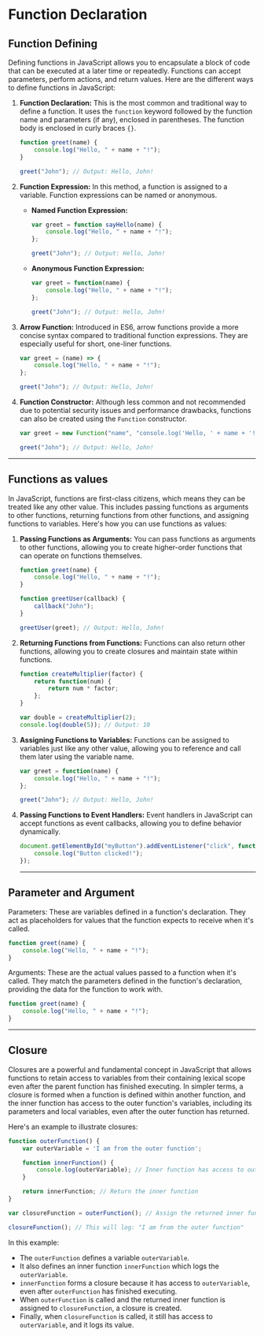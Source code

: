 # Function Declaration

## Function Defining

Defining functions in JavaScript allows you to encapsulate a block of code that can be executed at a later time or repeatedly. Functions can accept parameters, perform actions, and return values. Here are the different ways to define functions in JavaScript:

1. **Function Declaration:**
   This is the most common and traditional way to define a function. It uses the `function` keyword followed by the function name and parameters (if any), enclosed in parentheses. The function body is enclosed in curly braces `{}`.

   ```javascript
   function greet(name) {
       console.log("Hello, " + name + "!");
   }

   greet("John"); // Output: Hello, John!
   ```

2. **Function Expression:**
   In this method, a function is assigned to a variable. Function expressions can be named or anonymous.

   - **Named Function Expression:**
     ```javascript
     var greet = function sayHello(name) {
         console.log("Hello, " + name + "!");
     };

     greet("John"); // Output: Hello, John!
     ```

   - **Anonymous Function Expression:**
     ```javascript
     var greet = function(name) {
         console.log("Hello, " + name + "!");
     };

     greet("John"); // Output: Hello, John!
     ```

3. **Arrow Function:**
   Introduced in ES6, arrow functions provide a more concise syntax compared to traditional function expressions. They are especially useful for short, one-liner functions.

   ```javascript
   var greet = (name) => {
       console.log("Hello, " + name + "!");
   };

   greet("John"); // Output: Hello, John!
   ```

4. **Function Constructor:**
   Although less common and not recommended due to potential security issues and performance drawbacks, functions can also be created using the `Function` constructor.

   ```javascript
   var greet = new Function("name", "console.log('Hello, ' + name + '!');");

   greet("John"); // Output: Hello, John!
   ```

----

## Functions as values

In JavaScript, functions are first-class citizens, which means they can be treated like any other value. This includes passing functions as arguments to other functions, returning functions from other functions, and assigning functions to variables. Here's how you can use functions as values:

1. **Passing Functions as Arguments:**
   You can pass functions as arguments to other functions, allowing you to create higher-order functions that can operate on functions themselves.

   ```javascript
   function greet(name) {
       console.log("Hello, " + name + "!");
   }

   function greetUser(callback) {
       callback("John");
   }

   greetUser(greet); // Output: Hello, John!
   ```

2. **Returning Functions from Functions:**
   Functions can also return other functions, allowing you to create closures and maintain state within functions.

   ```javascript
   function createMultiplier(factor) {
       return function(num) {
           return num * factor;
       };
   }

   var double = createMultiplier(2);
   console.log(double(5)); // Output: 10
   ```

3. **Assigning Functions to Variables:**
   Functions can be assigned to variables just like any other value, allowing you to reference and call them later using the variable name.

   ```javascript
   var greet = function(name) {
       console.log("Hello, " + name + "!");
   };

   greet("John"); // Output: Hello, John!
   ```

4. **Passing Functions to Event Handlers:**
   Event handlers in JavaScript can accept functions as event callbacks, allowing you to define behavior dynamically.

   ```javascript
   document.getElementById("myButton").addEventListener("click", function() {
       console.log("Button clicked!");
   });
   ```
   ----

## Parameter and Argument

Parameters: These are variables defined in a function's declaration. They act as placeholders for values that the function expects to receive when it's called.
```javascript 
function greet(name) {
    console.log("Hello, " + name + "!");
}
```

Arguments: These are the actual values passed to a function when it's called. They match the parameters defined in the function's declaration, providing the data for the function to work with.

```javascript 
function greet(name) {
    console.log("Hello, " + name + "!");
}
```
----

## Closure

Closures are a powerful and fundamental concept in JavaScript that allows functions to retain access to variables from their containing lexical scope even after the parent function has finished executing. In simpler terms, a closure is formed when a function is defined within another function, and the inner function has access to the outer function's variables, including its parameters and local variables, even after the outer function has returned.

Here's an example to illustrate closures:

```javascript
function outerFunction() {
    var outerVariable = 'I am from the outer function';

    function innerFunction() {
        console.log(outerVariable); // Inner function has access to outerVariable
    }

    return innerFunction; // Return the inner function
}

var closureFunction = outerFunction(); // Assign the returned inner function to a variable

closureFunction(); // This will log: "I am from the outer function"
```

In this example:
- The `outerFunction` defines a variable `outerVariable`.
- It also defines an inner function `innerFunction` which logs the `outerVariable`.
- `innerFunction` forms a closure because it has access to `outerVariable`, even after `outerFunction` has finished executing.
- When `outerFunction` is called and the returned inner function is assigned to `closureFunction`, a closure is created.
- Finally, when `closureFunction` is called, it still has access to `outerVariable`, and it logs its value.
